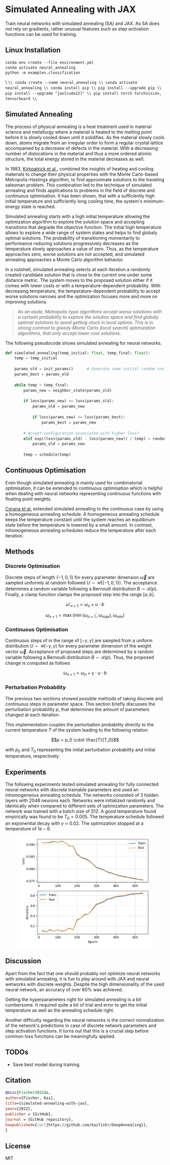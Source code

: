 # Simulated Annealing with JAX

Train neural networks with simulated annealing (SA) and JAX. As SA does not rely on gradients, rather unusual features such as step activation functions can be used for training.

## Linux Installation

```
conda env create --file environment.yml
conda activate neural_annealing
python -m examples.classification
```

\\ ```
\\ conda create --name neural_annealing
\\ conda activate neural_annealing
\\ conda install pip
\\ pip install --upgrade pip
\\ pip install --upgrade "jax[cuda12]"
\\ pip install torch torchvision, tensorboard
\\ ```

## Simulated Annealing

The process of physical annealing is a heat treatment used in material science and metallurgy where a material is heated to the melting point before it is slowly cooled down until it solidifies. As the material slowly cools down, atoms migrate from an irregular order to form a regular crystal lattice accompanied by a decrease of defects in the material. With a decreasing number of dislocations in the material and thus a more ordered atomic structure, the total energy stored in the material decreases as well. 

In 1983, [Kirkpatrick et al.](https://www.science.org/doi/pdf/10.1126/science.220.4598.671), combined the insights of heating and cooling materials to change their physical properties with the Monte Carlo-based Metropolis-Hastings algorithm, to find approximate solutions to the traveling salesman problem. This combination led to the technique of simulated annealing and finds applications to problems in the field of discrete and continuous optimisation. It has been shown, that with a sufficiently high initial temperature and sufficiently long cooling time, the system's minimum-energy state is reached.

Simulated annealing starts with a high initial temperature allowing the optimization algorithm to explore the solution space and accepting transitions that degrade the objective function. The initial high temperature allows to explore a wide range of system states and helps to find globaly optimal solutions. The probability of transitioning momentarily to performance reducing solutions progressively decreases as the temperature slowly approaches a value of zero. Thus, as the temperature approaches zero, worse solutions are not accepted, and simulated annealing approaches a Monte Carlo algorithm behavior.

In a nutshell, simulated annealing selects at each iteration a randomly created candidate solution that is close to the current one under some distance metric. The system moves to the proposed solution either if it comes with lower costs or with a temperature-dependent probability. With decreasing temperature, the temperature-dependent probability to accept worse solutions narrows and the optimization focuses more and more on improving solutions.

> *As an aside, Metropolis-type algorithms accept worse solutions with a certaint probability to explore the solution space and find globaly optimal solutions to avoid getting stuck in local optima. This is in strong contrast to greedy Monte Carlo (local search) optimization algorithms, that only accept lower cost solutions.*

The following pseudocode shows simulated annealing for neural networks.

```python
def simulated_annealing(temp_initial: float, temp_final: float):
    temp = temp_initial

    params_old = init_params()      # Generate some initial random configuration
    params_best = params_old

    while temp > temp_final:
        params_new = neighbor_state(params_old)

        if loss(params_new) <= loss(params_old):
            params_old = params_new
            
            if loss(params_new) <= loss(params_best):
                params_best = params_new

        # Accept configuration associated with higher loss?
        elif exp((loss(params_old) - loss(params_new)) / temp) > random.random():
            params_old = params_new
            
        temp = schedule(temp)
```


## Continuous Optimisation

Even though simulated annealing is mainly used for combinatorial optimisation, it can be extended to continuous optimisation which is helpful when dealing with neural networks representing continuous functions with floating point weights.

[Corana et al.](https://dl.acm.org/doi/10.1145/29380.29864) extended simulated annealing to the continuous case by using a homogeneous annealing schedule. A homogeneous annealing schedule keeps the temperature constant until the system reaches an equilibrium state before the temperature is lowered by a small amount. In contrast, inhomogeneous annealing schedules reduce the temperature after each iteration.


## Methods

### Discrete Optimisation

Discrete steps of length $\{-1, 0, 1\}$ for every parameter dimension $\vec{\omega}$ are sampled uniformly at random followed $U \sim \mathcal{U}(\{-1, 0, 1\})$. The acceptance determines a random variable following a Bernoulli distribution $B \sim \mathcal{B}(p)$. Finally, a clamp function clamps the proposed step into the range $[a, b]$.

$$\omega'_{n+1} = \omega_n + u \cdot b$$

$$\omega_{n+1} = \max(\min(\omega_{n+1}', \omega_{\max}), \omega_{\min})$$


### Continuous Optimisation

Continuous steps of in the range of $[-\gamma, \gamma]$ are sampled from a uniform distribution $U \sim \mathcal{U}(-\gamma, \gamma)$ for every parameter dimension of the weight vector $\vec{\omega}$. Acceptance of proposed steps are determined by a random variable following a Bernoulli distribution $B \sim \mathcal{B}(p)$. Thus, the proposed change is computed as follows

$$\omega_{n+1} = \omega_n + \gamma \cdot u \cdot b$$


### Perturbation Probability

The previous two sections showed possible methods of taking discrete and continuous steps in parameter space. This section briefly discusses the perturbation probability $p$, that determines the amount of parameters changed at each iteration.

This implementation couples the perturbation probability directly to the current temperature $T$ of the system leading to the following relation

$$p = p_0 \cdot \frac{T}{T_0}$$

with $p_0$ and $T_0$ representing the initial perturbation probability and initial temperature, respectively.


## Experiments

The following experiments tested simulated annealing for fully connected neural networks with discrete trainable parameters and used an inhomogeneous annealing schedule. The networks consisted of 3 hidden layers with 2048 neurons each. Networks were initialized randomly and identically when compared to different sets of optimization  parameters. The network was trained with a batch size of 512. A good temperature found empirically was found to be $T_0 = 0.005$. The temperature schedule followed an exponential decay with $\gamma = 0.02$. The optimization stopped at a temperature of $1e-6$. 

<p align="center">
<img src="docs/loss_accuracy.png" alt="isolated" width="420"/>
</p>


## Discussion

Apart from the fact that one should probably not optimize neural networks with simulated annealing, it is fun to play around with JAX and neural wetworks with discrete weights. Despite the high dimensionality of the used neural network, an accuracy of over 80% was achieved.

Getting the hyperparameters right for simulated annealing is a bit cumbersome. It required quite a bit of trial and error to get the initial temperature as well as the annealing schedule right.

Another difficulty regarding the neural networks is the correct normalization of the network's predictions in case of discrete network parameters and step activation functions. It turns out that this is a crucial step before common loss functions can be meaningfully applied.

## TODOs

- Save best model during training.


## Citation

```bibtex
@misc{Fischer2022da,
author={Fischer, Kai},
title={simulated-annealing-with-jax},
year={2022},
publisher = {GitHub},
journal = {GitHub repository},
howpublished={\url{https://github.com/kaifishr/DeepAnnealing}},
}
```


## License

MIT